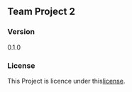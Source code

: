 ## Team Project 2
### Version
0.1.0


### License
This Project is licence under this[license](LICENSE.txt).